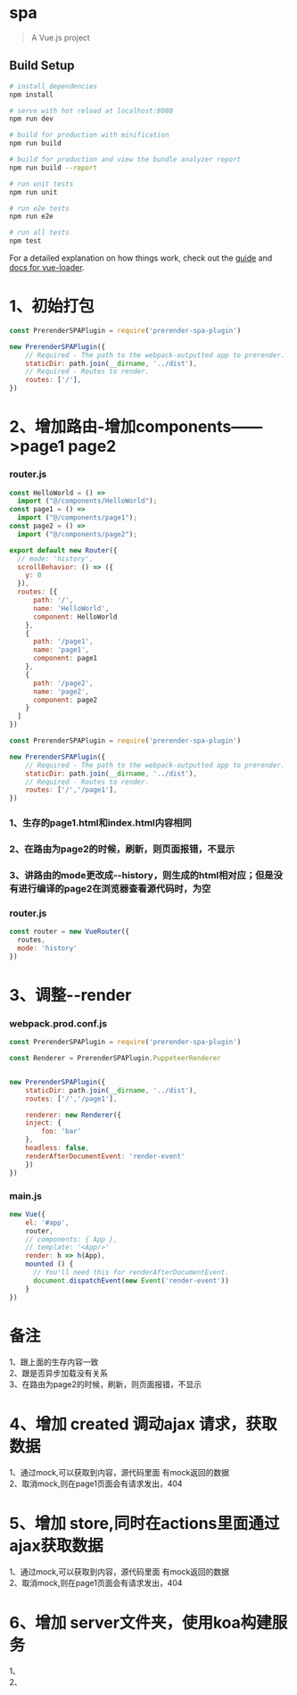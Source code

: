 # spa

> A Vue.js project

## Build Setup

``` bash
# install dependencies
npm install

# serve with hot reload at localhost:8080
npm run dev

# build for production with minification
npm run build

# build for production and view the bundle analyzer report
npm run build --report

# run unit tests
npm run unit

# run e2e tests
npm run e2e

# run all tests
npm test
```

For a detailed explanation on how things work, check out the [guide](http://vuejs-templates.github.io/webpack/) and [docs for vue-loader](http://vuejs.github.io/vue-loader).

# 1、初始打包
```js
const PrerenderSPAPlugin = require('prerender-spa-plugin')  

new PrerenderSPAPlugin({
    // Required - The path to the webpack-outputted app to prerender.
    staticDir: path.join(__dirname, '../dist'),
    // Required - Routes to render.
    routes: ['/'],
})
```

# 2、增加路由-增加components——>page1 page2
### router.js  
```js
const HelloWorld = () =>
  import ("@/components/HelloWorld");
const page1 = () =>
  import ("@/components/page1");
const page2 = () =>
  import ("@/components/page2");

export default new Router({
  // mode: 'history',
  scrollBehavior: () => ({
    y: 0
  }),
  routes: [{
      path: '/',
      name: 'HelloWorld',
      component: HelloWorld
    },
    {
      path: '/page1',
      name: 'page1',
      component: page1
    },
    {
      path: '/page2',
      name: 'page2',
      component: page2
    }
  ]
})
```
```js
const PrerenderSPAPlugin = require('prerender-spa-plugin')  

new PrerenderSPAPlugin({
    // Required - The path to the webpack-outputted app to prerender.
    staticDir: path.join(__dirname, '../dist'),
    // Required - Routes to render.
    routes: ['/','/page1'],
})
```
### 1、生存的page1.html和index.html内容相同
### 2、在路由为page2的时候，刷新，则页面报错，不显示
### 3、讲路由的mode更改成--history，则生成的html相对应；但是没有进行编译的page2在浏览器查看源代码时，为空
### router.js  
```js
const router = new VueRouter({
  routes,
  mode: 'history'
})
```


# 3、调整--render 
### webpack.prod.conf.js  

```js
const PrerenderSPAPlugin = require('prerender-spa-plugin')  

const Renderer = PrerenderSPAPlugin.PuppeteerRenderer  


new PrerenderSPAPlugin({
    staticDir: path.join(__dirname, '../dist'),
    routes: ['/','/page1'],

    renderer: new Renderer({
    inject: {
        foo: 'bar'
    },
    headless: false,
    renderAfterDocumentEvent: 'render-event'
    })
})
```


### main.js  
```js
new Vue({
    el: '#app',
    router,
    // components: { App },
    // template: '<App/>'
    render: h => h(App),
    mounted () {
      // You'll need this for renderAfterDocumentEvent.
      document.dispatchEvent(new Event('render-event'))
    }
})
```

# 备注  
1、跟上面的生存内容一致  
2、跟是否异步加载没有关系  
3、在路由为page2的时候，刷新，则页面报错，不显示

# 4、增加 created 调动ajax 请求，获取数据  
1、通过mock,可以获取到内容，源代码里面    有mock返回的数据  
2、取消mock,则在page1页面会有请求发出，404  

# 5、增加 store,同时在actions里面通过ajax获取数据  
1、通过mock,可以获取到内容，源代码里面    有mock返回的数据  
2、取消mock,则在page1页面会有请求发出，404  


# 6、增加 server文件夹，使用koa构建服务    
1、  
2、  
